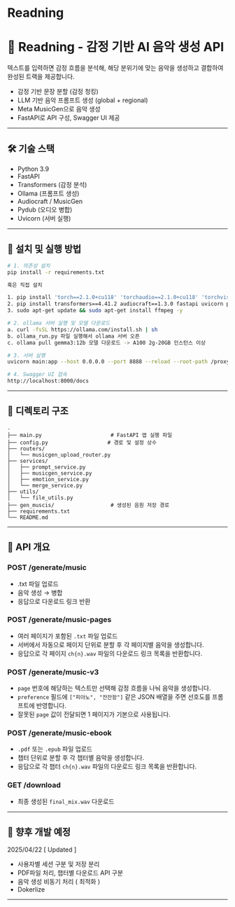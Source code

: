 # Readning
# 🎵 Readning - 감정 기반 AI 음악 생성 API

텍스트를 입력하면 감정 흐름을 분석해, 해당 분위기에 맞는 음악을 생성하고 결합하여 완성된 트랙을 제공합니다.

- 감정 기반 문장 분할 (감정 청킹)
- LLM 기반 음악 프롬프트 생성 (global + regional)
- Meta MusicGen으로 음악 생성
- FastAPI로 API 구성, Swagger UI 제공

---

## 🛠 기술 스택

- Python 3.9
- FastAPI
- Transformers (감정 분석)
- Ollama (프롬프트 생성)
- Audiocraft / MusicGen
- Pydub (오디오 병합)
- Uvicorn (서버 실행)

---

## 🚀 설치 및 실행 방법

```bash
# 1. 의존성 설치
pip install -r requirements.txt

혹은 직접 설치

1. pip install 'torch==2.1.0+cu118' 'torchaudio==2.1.0+cu118' 'torchvision==0.16.0+cu118' --index-url https://download.pytorch.org/whl/cu118
2. pip install transformers==4.41.2 audiocraft==1.3.0 fastapi uvicorn pydantic_settings nltk ollama numpy==1.26.3
3. sudo apt-get update && sudo apt-get install ffmpeg -y

# 2. ollama 서버 실행 및 모델 다운로드
a. curl -fsSL https://ollama.com/install.sh | sh
b. ollama_run.py 파일 실행해서 ollama 서버 오픈
c. ollama pull gemma3:12b 모델 다운로드 -> A100 2g-20GB 인스턴스 이상

# 3. 서버 실행
uvicorn main:app --host 0.0.0.0 --port 8888 --reload --root-path /proxy/8888

# 4. Swagger UI 접속
http://localhost:8000/docs
```

---

## 📂 디렉토리 구조

```
.
├── main.py                      # FastAPI 앱 실행 파일
├── config.py                   # 경로 및 설정 상수
├── routers/
│   └── musicgen_upload_router.py
├── services/
│   ├── prompt_service.py
│   ├── musicgen_service.py
│   ├── emotion_service.py
│   └── merge_service.py
├── utils/
│   └── file_utils.py
├── gen_muscis/                  # 생성된 음원 저장 경로
├── requirements.txt
└── README.md
```

---

## 📡 API 개요

### POST /generate/music
- .txt 파일 업로드
- 음악 생성 → 병합
- 응답으로 다운로드 링크 반환

### POST /generate/music-pages
- 여러 페이지가 포함된 `.txt` 파일 업로드
- 서버에서 자동으로 페이지 단위로 분할 후 각 페이지별 음악을 생성합니다.
- 응답으로 각 페이지 `ch{n}.wav` 파일의 다운로드 링크 목록을 반환합니다.

### POST /generate/music-v3
- `page` 번호에 해당하는 텍스트만 선택해 감정 흐름을 나눠 음악을 생성합니다.
- `preference` 필드에 `["피아노", "잔잔함"]` 같은 JSON 배열을 주면 선호도를 프롬프트에 반영합니다.
- 잘못된 `page` 값이 전달되면 1 페이지가 기본으로 사용됩니다.

### POST /generate/music-ebook
- `.pdf` 또는 `.epub` 파일 업로드
- 챕터 단위로 분할 후 각 챕터별 음악을 생성합니다.
- 응답으로 각 챕터 `ch{n}.wav` 파일의 다운로드 링크 목록을 반환합니다.

### GET /download
- 최종 생성된 `final_mix.wav` 다운로드

---

## 🔮 향후 개발 예정
2025/04/22 [ Updated ]
- 사용자별 세션 구분 및 저장 분리
- PDF파일 처리, 챕터별 다운로드 API 구분
- 음악 생성 비동기 처리 ( 최적화 ) 
- Dokerlize

---



